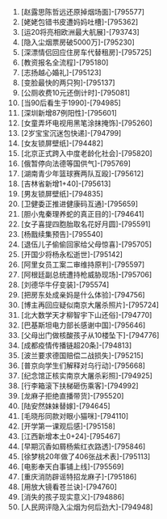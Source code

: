 
1. [赵露思陈哲远还原掉烟场面]-[795577]
1. [姥姥包错书皮遭妈妈吐槽]-[795362]
1. [运20将亮相欧洲最大航展]-[793743]
1. [隐入尘烟票房破5000万]-[795230]
1. [深漂情侣回应住房车代替租房]-[795725]
1. [教资报名全流程]-[795180]
1. [志扬越心婚礼]-[795123]
1. [变脸最快的两只狗]-[795137]
1. [公厕收费10元还倒计时]-[795081]
1. [当90后看生于1990]-[794985]
1. [深圳新增87例阳性]-[795601]
1. [女童弄坏电视用黑笔涂抹掩饰]-[795260]
1. [2岁宝宝沉迷包快递]-[794799]
1. [女友锁屏壁纸]-[794482]
1. [北京正式跨入中度老龄化社会]-[795820]
1. [俄暂停向法德等国供气]-[795769]
1. [湖南青少年篮球赛两队互殴]-[795612]
1. [吉林省新增1+40]-[795613]
1. [男友锁屏壁纸]-[794835]
1. [卫健委正推进健康码互通]-[795659]
1. [胆小鬼秦理养蛇的真正目的]-[794641]
1. [女子喜提四胞胎取名花好月圆]-[795591]
1. [杨戬续集预告]-[795540]
1. [退伍儿子偷偷回家给父母惊喜]-[795705]
1. [开国少将杨永松逝世]-[795142]
1. [阿里女员工案二审维持原判]-[795597]
1. [阿根廷副总统遭持枪威胁现场]-[795706]
1. [刘德华牛仔变装]-[795574]
1. [把房东处成亲妈是什么体验]-[794756]
1. [博主再回应疑似南京大屠杀照片]-[795724]
1. [北大数学天才柳智宇下山还俗]-[794770]
1. [巴基斯坦电力部长感谢中国]-[795646]
1. [父母出门做核酸孩子从10楼坠下]-[794776]
1. [成都疫情传播链超20条]-[794813]
1. [波兰要求德国赔偿二战损失]-[795215]
1. [普京向学生们解释对乌行动]-[795668]
1. [纪念馆正核实南京大屠杀彩照]-[794925]
1. [行李箱滚下扶梯砸伤乘客]-[794992]
1. [龙麻子拒绝直播带货]-[795520]
1. [陆安然妹妹替嫁]-[794645]
1. [毛晓彤同款对眼小猫咪]-[794110]
1. [开学第一课观后感]-[795158]
1. [江西新增本土0+24]-[795467]
1. [早期沉香如屑杨紫红衣路透]-[795846]
1. [徐梦桃20年做了406张战术表]-[795113]
1. [电影奉天白事铺上线]-[795569]
1. [重庆消防辟谣特招龙麻子]-[795186]
1. [用放大镜看苍兰诀]-[794760]
1. [消失的孩子现实意义]-[794886]
1. [人民网评隐入尘烟为何后劲大]-[794948]